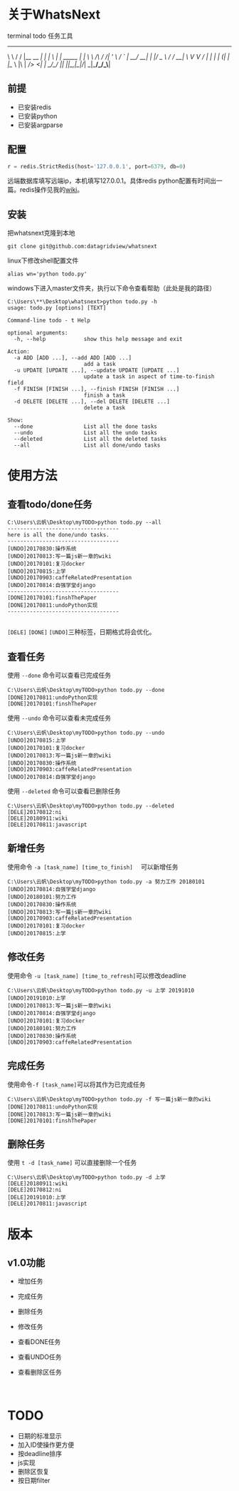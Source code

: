 # 关于WhatsNext #
terminal todo 任务工具  


__        ___           _       _   _           _   
\ \      / / |__   __ _| |_ ___| \ | | _____  _| |_ 
 \ \ /\ / /| '_ \ / _` | __/ __|  \| |/ _ \ \/ / __|
  \ V  V / | | | | (_| | |_\__ \ |\  |  __/>  <| |_ 
   \_/\_/  |_| |_|\__,_|\__|___/_| \_|\___/_/\_\\__|


## 前提

* 已安装redis
* 已安装python
* 已安装argparse

## 配置

```python
r = redis.StrictRedis(host='127.0.0.1', port=6379, db=0)
```

远端数据库填写远端ip，本机填写127.0.0.1。具体redis python配置有时间出一篇。redis操作见我的[wiki](wiki.heyunfan.com)。

## 安装

把whatsnext克隆到本地

```shell
git clone git@github.com:datagridview/whatsnext
```

linux下修改shell配置文件

```shell
alias wn='python todo.py'
```

windows下进入master文件夹，执行以下命令查看帮助（此处是我的路径）

```shell
C:\Users\**\Desktop\whatsnext>python todo.py -h
usage: todo.py [options] [TEXT]

Command-line todo - t Help

optional arguments:
  -h, --help            show this help message and exit

Action:
  -a ADD [ADD ...], --add ADD [ADD ...]
                        add a task
  -u UPDATE [UPDATE ...], --update UPDATE [UPDATE ...]
                        update a task in aspect of time-to-finish field
  -f FINISH [FINISH ...], --finish FINISH [FINISH ...]
                        finish a task
  -d DELETE [DELETE ...], --del DELETE [DELETE ...]
                        delete a task

Show:
  --done                List all the done tasks
  --undo                List all the undo tasks
  --deleted             List all the deleted tasks
  --all                 List all done/undo tasks
```


# 使用方法 #
## 查看todo/done任务 ##
```shell
C:\Users\云帆\Desktop\myTODO>python todo.py --all
-----------------------------------
here is all the done/undo tasks.
-----------------------------------
[UNDO]20170830:操作系统
[UNDO]20170813:写一篇js新一章的wiki
[UNDO]20170101:复习docker
[UNDO]20170815:上学
[UNDO]20170903:caffeRelatedPresentation
[UNDO]20170814:自强学堂django
-----------------------------------
[DONE]20170101:finshThePaper
[DONE]20170811:undoPython实现
-----------------------------------
    
```
`[DELE]` `[DONE]` `[UNDO]`三种标签，日期格式将会优化。

## 查看任务 ##
使用 `--done` 命令可以查看已完成任务
```  
C:\Users\云帆\Desktop\myTODO>python todo.py --done
[DONE]20170811:undoPython实现
[DONE]20170101:finshThePaper
```
使用 `--undo` 命令可以查看未完成任务
```
C:\Users\云帆\Desktop\myTODO>python todo.py --undo
[UNDO]20170815:上学
[UNDO]20170101:复习docker
[UNDO]20170813:写一篇js新一章的wiki
[UNDO]20170830:操作系统
[UNDO]20170903:caffeRelatedPresentation
[UNDO]20170814:自强学堂django
```
使用 `--deleted` 命令可以查看已删除任务
```
C:\Users\云帆\Desktop\myTODO>python todo.py --deleted
[DELE]20170812:ni
[DELE]20180911:wiki
[DELE]20170811:javascript
```

## 新增任务 ##
使用命令 `-a [task_name] [time_to_finish]  `  可以新增任务

```shell
C:\Users\云帆\Desktop\myTODO>python todo.py -a 努力工作 20180101
[UNDO]20170814:自强学堂django
[UNDO]20180101:努力工作
[UNDO]20170830:操作系统
[UNDO]20170813:写一篇js新一章的wiki
[UNDO]20170903:caffeRelatedPresentation
[UNDO]20170101:复习docker
[UNDO]20170815:上学
```

## 修改任务 ##
使用命令 `-u [task_name] [time_to_refresh]`可以修改deadline

```shell
C:\Users\云帆\Desktop\myTODO>python todo.py -u 上学 20191010
[UNDO]20191010:上学
[UNDO]20170813:写一篇js新一章的wiki
[UNDO]20170814:自强学堂django
[UNDO]20170101:复习docker
[UNDO]20180101:努力工作
[UNDO]20170830:操作系统
[UNDO]20170903:caffeRelatedPresentation
```

## 完成任务 ##
使用命令`-f [task_name]`可以将其作为已完成任务

```shell
C:\Users\云帆\Desktop\myTODO>python todo.py -f 写一篇js新一章的wiki
[DONE]20170811:undoPython实现
[DONE]20170813:写一篇js新一章的wiki
[DONE]20170101:finshThePaper
```

## 删除任务 ##
使用 `t -d [task_name]` 可以直接删除一个任务

```shell
C:\Users\云帆\Desktop\myTODO>python todo.py -d 上学
[DELE]20180911:wiki
[DELE]20170812:ni
[DELE]20191010:上学
[DELE]20170811:javascript
```






# 版本 #

## v1.0功能 ##
* 增加任务

* 完成任务

* 删除任务

* 修改任务

* 查看DONE任务

* 查看UNDO任务

* 查看删除区任务

  ​

# TODO

* 日期的标准显示
* 加入ID使操作更方便
* 按deadline排序
* js实现
* 删除区恢复
* 按日期filter

